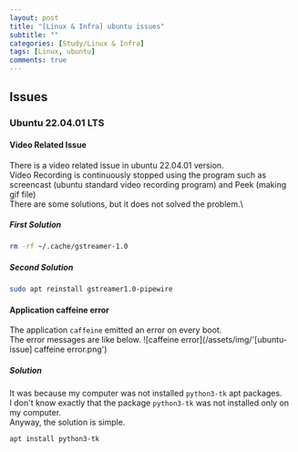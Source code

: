```yaml
---
layout: post
title: "[Linux & Infra] ubuntu issues"
subtitle: ""
categories: [Study/Linux & Infra]
tags: [Linux, ubuntu]
comments: true
---
```


## Issues

### Ubuntu 22.04.01 LTS

#### Video Related Issue

There is a video related issue in ubuntu 22.04.01 version.\
Video Recording is continuously stopped using the program such as screencast (ubuntu standard video recording program) and Peek (making gif file)\
There are some solutions, but it does not solved the problem.\

##### First Solution

``` bash
rm -rf ~/.cache/gstreamer-1.0
```

##### Second Solution

``` bash
sudo apt reinstall gstreamer1.0-pipewire
```

#### Application caffeine error

The application `caffeine` emitted an error on every boot.\
The error messages are like below.
![caffeine error](/assets/img/'[ubuntu-issue] caffeine error.png')

##### Solution

It was because my computer was not installed `python3-tk` apt packages.\
I don't know exactly that the package `python3-tk` was not installed only on my computer.\
Anyway, the solution is simple.

``` bash
apt install python3-tk
```
